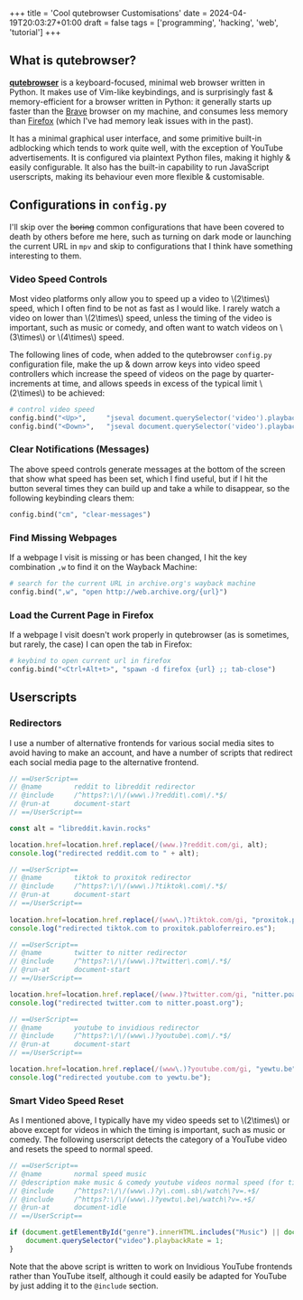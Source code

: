+++
title = 'Cool qutebrowser Customisations'
date = 2024-04-19T20:03:27+01:00
draft = false
tags = ['programming', 'hacking', 'web', 'tutorial']
+++

## What is qutebrowser?
[**qutebrowser**](https://qutebrowser.org/index.html) is a keyboard-focused, minimal web browser written in Python. 
It makes use of Vim-like keybindings, and is surprisingly fast & memory-efficient for a browser written in Python: it
generally starts up faster than the [Brave](https://brave.com/) browser on my machine, and consumes less memory than
[Firefox](https://www.mozilla.org/en-US/firefox/) (which I've had memory leak issues with in the past).

It has a minimal graphical user interface, and some primitive built-in adblocking which tends to work quite well, with
the exception of YouTube advertisements.
It is configured via plaintext Python files, making it highly & easily configurable.
It also has the built-in capability to run JavaScript userscripts, making its behaviour even more flexible &
customisable.

## Configurations in `config.py`
I'll skip over the ~~boring~~ common configurations that have been covered to death by others before me here, such as
turning on dark mode or launching the current URL in `mpv` and skip to configurations that I think have something interesting to them.

### Video Speed Controls
Most video platforms only allow you to speed up a video to \\(2\times\\) speed, which I often find to be not as fast as
I would like.
I rarely watch a video on lower than \\(2\times\\) speed, unless the timing of the video is important, such as music or
comedy, and often want to watch videos on \\(3\times\\) or \\(4\times\\) speed.

The following lines of code, when added to the qutebrowser `config.py` configuration file, make the up & down arrow keys
into video speed controllers which increase the speed of videos on the page by quarter-increments at time, and allows
speeds in excess of the typical limit \\(2\times\\) to be achieved:

```python
# control video speed
config.bind("<Up>",     "jseval document.querySelector('video').playbackRate += 0.25;") 
config.bind("<Down>",   "jseval document.querySelector('video').playbackRate -= 0.25;") 
```

### Clear Notifications (Messages)
The above speed controls generate messages at the bottom of the screen that show what speed has been set, which I find
useful, but if I hit the button several times they can build up and take a while to disappear, so the following
keybinding clears them:
```python
config.bind("cm", "clear-messages") 
```

### Find Missing Webpages
If a webpage I visit is missing or has been changed, I hit the key combination `,w` to find it on the Wayback Machine:
```python
# search for the current URL in archive.org's wayback machine
config.bind(",w", "open http://web.archive.org/{url}")
```

### Load the Current Page in Firefox
If a webpage I visit doesn't work properly in qutebrowser (as is sometimes, but rarely, the case) I can open the tab in
Firefox:
```python
# keybind to open current url in firefox 
config.bind("<Ctrl+Alt+t>", "spawn -d firefox {url} ;; tab-close") 
```

## Userscripts
### Redirectors
I use a number of alternative frontends for various social media sites to avoid having to make an account, and have a
number of scripts that redirect each social media page to the alternative frontend.

```javascript
// ==UserScript==
// @name        reddit to libreddit redirector
// @include     /^https?:\/\/(www\.)?reddit\.com\/.*$/
// @run-at      document-start
// ==/UserScript==

const alt = "libreddit.kavin.rocks" 

location.href=location.href.replace(/(www.)?reddit.com/gi, alt);
console.log("redirected reddit.com to " + alt);
```
```javascript
// ==UserScript==
// @name        tiktok to proxitok redirector
// @include     /^https?:\/\/(www\.)?tiktok\.com\/.*$/
// @run-at      document-start
// ==/UserScript==
    
location.href=location.href.replace(/(www\.)?tiktok.com/gi, "proxitok.pabloferreiro.es");
console.log("redirected tiktok.com to proxitok.pabloferreiro.es");
```
```javascript
// ==UserScript==
// @name        twitter to nitter redirector
// @include     /^https?:\/\/(www\.)?twitter\.com\/.*$/
// @run-at      document-start
// ==/UserScript==

location.href=location.href.replace(/(www.)?twitter.com/gi, "nitter.poast.org");
console.log("redirected twitter.com to nitter.poast.org");
```
```javascript
// ==UserScript==
// @name        youtube to invidious redirector
// @include     /^https?:\/\/(www\.)?youtube\.com\/.*$/
// @run-at      document-start
// ==/UserScript==

location.href=location.href.replace(/(www\.)?youtube.com/gi, "yewtu.be");
console.log("redirected youtube.com to yewtu.be");
```

### Smart Video Speed Reset
As I mentioned above, I typically have my video speeds set to \\(2\times\\) or above except for videos in which the
timing is important, such as music or comedy. 
The following userscript detects the category of a YouTube video and resets the speed to normal speed.
```javascript
// ==UserScript==
// @name        normal speed music
// @description make music & comedy youtube videos normal speed (for timing purposes)
// @include     /^https?:\/\/(www\.)?y\.com\.sb\/watch\?v=.+$/
// @include     /^https?:\/\/(www\.)?yewtu\.be\/watch\?v=.+$/
// @run-at      document-idle
// ==/UserScript==

if (document.getElementById("genre").innerHTML.includes("Music") || document.getElementById("genre").innerHTML.includes("Comedy")) {
    document.querySelector("video").playbackRate = 1;
}
```
Note that the above script is written to work on Invidious YouTube frontends rather than YouTube itself, although it could easily
be adapted for YouTube by just adding it to the `@include` section.
